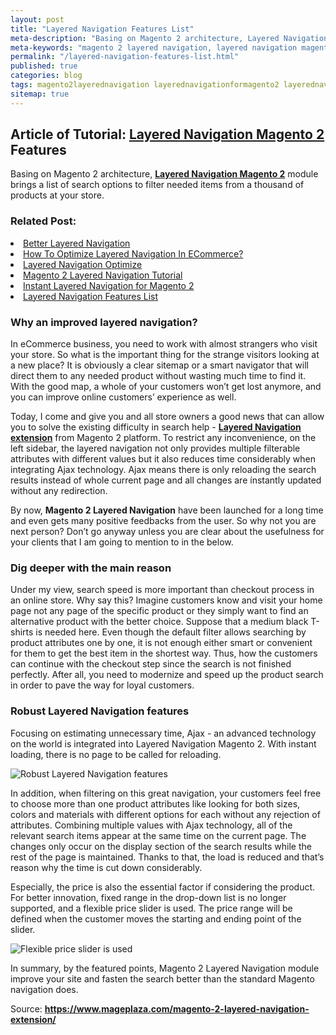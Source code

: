 ```yaml
---
layout: post
title: "Layered Navigation Features List"
meta-description: "Basing on Magento 2 architecture, Layered Navigation module brings a list of search options to filter needed items from a thousand of products at your store."
meta-keywords: "magento 2 layered navigation, layered navigation magento 2, layered navigation, layered navigation optimize, layered navigation features list"
permalink: "/layered-navigation-features-list.html"
published: true
categories: blog
tags: magento2layerednavigation layerednavigationformagento2 layerednavigation
sitemap: true
---
```




<h2>Article of Tutorial: <strong><a class="no-text-color" href="http://www.bestonestepcheckout.com/layered-navigation-features-list.html" class="no-text-color">Layered Navigation Magento 2</a></strong> Features</h2>

<p>Basing on Magento 2 architecture, <strong><a class="no-text-color" href="https://www.mageplaza.com/magento-2-layered-navigation-extension/" class="no-text-color">Layered Navigation Magento 2</a></strong> module brings a list of search options to filter needed items from a thousand of products at your store.</p>

<div class="symple-box  yellow left " style="text-align:left;"> 
<h3><strong>Related Post:</strong></h3>
<li><a href="https://betterlayerednavigation.com/blog/magento-2-layered-navigation-extension.html">Better Layered Navigation</a></li>
<li><a href="https://betterlayerednavigation.com/blog/how-to-optimize-layered-navigation-in-ecommerce.html">How To Optimize Layered Navigation In ECommerce?</a></li>
<li><a href="https://magegiftcard.com/layered-navigation-optimized.html">Layered Navigation Optimize</a></li>
<li><a href="https://magestorelocator.com/magento-2-layered-navigation-tutorial-guides.html">Magento 2 Layered Navigation Tutorial</a></li>
<li><a href="https://magerewardpoints.com/instant-layered-navigation-for-magento-2.html">Instant Layered Navigation for Magento 2</a></li>
<li><a href="https://www.bestonestepcheckout.com/layered-navigation-features-list.html">Layered Navigation Features List</a></li>
</div>

<h3>Why an improved layered navigation?</h3>

<p>In eCommerce business, you need to work with almost strangers who visit your store. So what is the important thing for the strange visitors looking at a new place? It is obviously a clear sitemap or a smart navigator that will direct them to any needed product without wasting much time to find it. With the good map, a whole of your customers won’t get lost anymore, and you can improve online customers’ experience as well.</p>

<p>Today, I come and give you and all store owners a good news that can allow you to solve the existing difficulty in search help - <strong><a class="no-text-color" href="https://www.mageplaza.com/magento-2-layered-navigation-extension/" class="no-text-color">Layered Navigation extension</a></strong> from Magento 2 platform. To restrict any inconvenience, on the left sidebar, the layered navigation not only provides multiple filterable attributes with different values but it also reduces time considerably when integrating Ajax technology. Ajax means there is only reloading the search results instead of whole current page and all changes are ínstantly updated without any redirection.</p>


<p>By now, <b>Magento 2 Layered Navigation</b> have  been launched for a long time and even gets many positive feedbacks from the user. So why not you are next person? Don’t go anyway unless you are clear about the usefulness for your clients that I am going to mention to in the below.</p>

<h3>Dig deeper with the main reason</h3>

<p>Under my view, search speed is more important than checkout process in an online store. Why say this? Imagine customers know and visit your home page not any page of the specific product or they simply want to find an alternative product with the better choice. Suppose that a medium black T-shirts is needed here. Even though the default filter allows searching by product attributes one by one, it is not enough either smart or convenient for them to get the best item in the shortest way. Thus, how the customers can continue with the checkout step since the search is not finished perfectly. After all, you need to modernize and speed up the product search in order to pave the way for loyal customers.</p>

<h3>Robust Layered Navigation features</h3>

<p>Focusing on estimating unnecessary time, Ajax - an advanced technology on the world is integrated into Layered Navigation Magento 2. With instant loading, there is no page to be called for reloading.</p>

<img src="http://i.imgur.com/TiDPPBO.png" alt="Robust Layered Navigation features" class="responsive-img" />

<p>In addition, when filtering on this great navigation, your customers feel free to choose more than one product attributes like looking for both sizes, colors and materials with different options for each without any rejection of attributes. Combining multiple values with Ajax technology, all of the relevant search items appear at the same time on the current page. The changes only occur on the display section of the search results while the rest of the page is maintained. Thanks to that, the load is reduced and that’s reason why the time is cut down considerably.</p>

<p>Especially, the price is also the essential factor if considering the product. For better innovation, fixed range in the drop-down list is no longer supported, and a flexible price slider is used. The price range will be defined when the customer moves the starting and ending point of the slider. </p>

<img src="http://i.imgur.com/YbsCv1Y.png" alt="Flexible price slider is used" class="responsive-img" />
 
<p>In summary, by the featured points, Magento 2 Layered Navigation module improve your site and fasten the search better than the standard Magento navigation does.</p>

Source: <strong><a class="no-text-color" href="https://www.mageplaza.com/magento-2-layered-navigation-extension/" class="no-text-color">https://www.mageplaza.com/magento-2-layered-navigation-extension/</a></strong>
